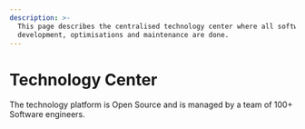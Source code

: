 ```yaml
---
description: >-
  This page describes the centralised technology center where all software
  development, optimisations and maintenance are done.
---
```


# Technology Center

The technology platform is Open Source and is managed by a team of 100+ Software engineers.

